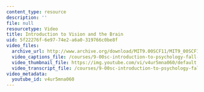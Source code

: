 ```yaml
---
content_type: resource
description: ''
file: null
resourcetype: Video
title: Introduction to Vision and the Brain
uid: 5f22276f-6e97-74e2-a6a0-319766c0be8f
video_files:
  archive_url: http://www.archive.org/download/MIT9.00SCF11/MIT9_00SCF11_lec05_300k.mp4
  video_captions_file: /courses/9-00sc-introduction-to-psychology-fall-2011/ab5229d732a7580d953324684a7e65f6_v4ur5mna060.vtt
  video_thumbnail_file: https://img.youtube.com/vi/v4ur5mna060/default.jpg
  video_transcript_file: /courses/9-00sc-introduction-to-psychology-fall-2011/9dd6d52abb8fea5427485a42378f96f8_v4ur5mna060.pdf
video_metadata:
  youtube_id: v4ur5mna060
---
```

